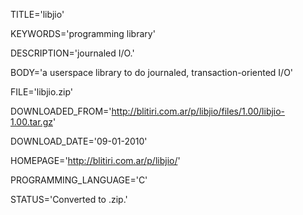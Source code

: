 
TITLE='libjio'

KEYWORDS='programming library'

DESCRIPTION='journaled I/O.'

BODY='a userspace library to do journaled, transaction-oriented I/O'

FILE='libjio.zip'

DOWNLOADED_FROM='http://blitiri.com.ar/p/libjio/files/1.00/libjio-1.00.tar.gz'

DOWNLOAD_DATE='09-01-2010'

HOMEPAGE='http://blitiri.com.ar/p/libjio/'

PROGRAMMING_LANGUAGE='C'

STATUS='Converted to .zip.'